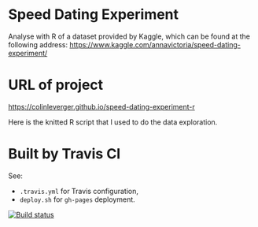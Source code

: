 # Speed Dating Experiment 

Analyse with R of a dataset provided by Kaggle, which can be found at the following address: https://www.kaggle.com/annavictoria/speed-dating-experiment/

# URL of project

https://colinleverger.github.io/speed-dating-experiment-r

Here is the knitted R script that I used to do the data exploration.

# Built by Travis CI

See:
- `.travis.yml` for Travis configuration,
- `deploy.sh` for `gh-pages` deployment.

[![Build status](https://travis-ci.org/ColinLeverger/speed-dating-experiment-r.svg?branch=master)](https://colinleverger.github.io/speed-dating-experiment-r)